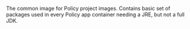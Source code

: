 The common image for Policy project images.
Contains basic set of packages used in every Policy app container
needing a JRE, but not a full JDK.

